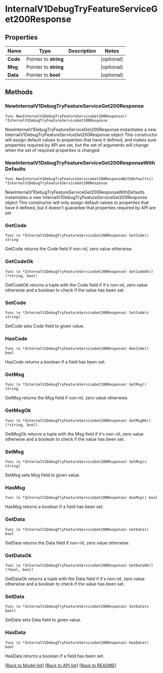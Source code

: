 # InternalV1DebugTryFeatureServiceGet200Response

## Properties

Name | Type | Description | Notes
------------ | ------------- | ------------- | -------------
**Code** | Pointer to **string** |  | [optional]
**Msg** | Pointer to **string** |  | [optional]
**Data** | Pointer to **bool** |  | [optional]

## Methods

### NewInternalV1DebugTryFeatureServiceGet200Response

`func NewInternalV1DebugTryFeatureServiceGet200Response() *InternalV1DebugTryFeatureServiceGet200Response`

NewInternalV1DebugTryFeatureServiceGet200Response instantiates a new InternalV1DebugTryFeatureServiceGet200Response object
This constructor will assign default values to properties that have it defined,
and makes sure properties required by API are set, but the set of arguments
will change when the set of required properties is changed

### NewInternalV1DebugTryFeatureServiceGet200ResponseWithDefaults

`func NewInternalV1DebugTryFeatureServiceGet200ResponseWithDefaults() *InternalV1DebugTryFeatureServiceGet200Response`

NewInternalV1DebugTryFeatureServiceGet200ResponseWithDefaults instantiates a new InternalV1DebugTryFeatureServiceGet200Response object
This constructor will only assign default values to properties that have it defined,
but it doesn't guarantee that properties required by API are set

### GetCode

`func (o *InternalV1DebugTryFeatureServiceGet200Response) GetCode() string`

GetCode returns the Code field if non-nil, zero value otherwise.

### GetCodeOk

`func (o *InternalV1DebugTryFeatureServiceGet200Response) GetCodeOk() (*string, bool)`

GetCodeOk returns a tuple with the Code field if it's non-nil, zero value otherwise
and a boolean to check if the value has been set.

### SetCode

`func (o *InternalV1DebugTryFeatureServiceGet200Response) SetCode(v string)`

SetCode sets Code field to given value.

### HasCode

`func (o *InternalV1DebugTryFeatureServiceGet200Response) HasCode() bool`

HasCode returns a boolean if a field has been set.

### GetMsg

`func (o *InternalV1DebugTryFeatureServiceGet200Response) GetMsg() string`

GetMsg returns the Msg field if non-nil, zero value otherwise.

### GetMsgOk

`func (o *InternalV1DebugTryFeatureServiceGet200Response) GetMsgOk() (*string, bool)`

GetMsgOk returns a tuple with the Msg field if it's non-nil, zero value otherwise
and a boolean to check if the value has been set.

### SetMsg

`func (o *InternalV1DebugTryFeatureServiceGet200Response) SetMsg(v string)`

SetMsg sets Msg field to given value.

### HasMsg

`func (o *InternalV1DebugTryFeatureServiceGet200Response) HasMsg() bool`

HasMsg returns a boolean if a field has been set.

### GetData

`func (o *InternalV1DebugTryFeatureServiceGet200Response) GetData() bool`

GetData returns the Data field if non-nil, zero value otherwise.

### GetDataOk

`func (o *InternalV1DebugTryFeatureServiceGet200Response) GetDataOk() (*bool, bool)`

GetDataOk returns a tuple with the Data field if it's non-nil, zero value otherwise
and a boolean to check if the value has been set.

### SetData

`func (o *InternalV1DebugTryFeatureServiceGet200Response) SetData(v bool)`

SetData sets Data field to given value.

### HasData

`func (o *InternalV1DebugTryFeatureServiceGet200Response) HasData() bool`

HasData returns a boolean if a field has been set.


[[Back to Model list]](../README.md#documentation-for-models) [[Back to API list]](../README.md#documentation-for-api-endpoints) [[Back to README]](../README.md)
